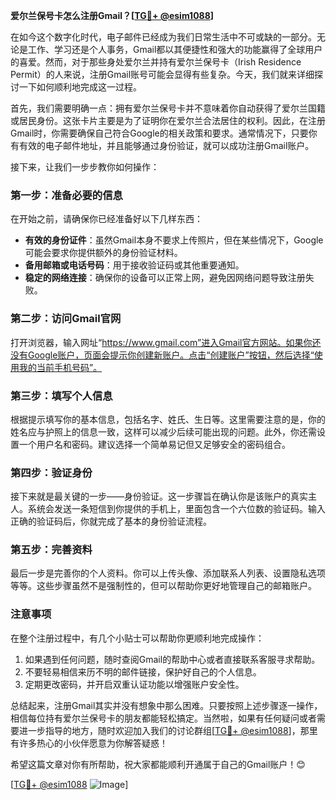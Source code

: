 **爱尔兰保号卡怎么注册Gmail？[[TG💪+ @esim1088](https://t.me/s/esim1088)]**

在如今这个数字化时代，电子邮件已经成为我们日常生活中不可或缺的一部分。无论是工作、学习还是个人事务，Gmail都以其便捷性和强大的功能赢得了全球用户的喜爱。然而，对于那些身处爱尔兰并持有爱尔兰保号卡（Irish Residence Permit）的人来说，注册Gmail账号可能会显得有些复杂。今天，我们就来详细探讨一下如何顺利地完成这一过程。

首先，我们需要明确一点：拥有爱尔兰保号卡并不意味着你自动获得了爱尔兰国籍或居民身份。这张卡片主要是为了证明你在爱尔兰合法居住的权利。因此，在注册Gmail时，你需要确保自己符合Google的相关政策和要求。通常情况下，只要你有有效的电子邮件地址，并且能够通过身份验证，就可以成功注册Gmail账户。

接下来，让我们一步步教你如何操作：

### 第一步：准备必要的信息

在开始之前，请确保你已经准备好以下几样东西：
- **有效的身份证件**：虽然Gmail本身不要求上传照片，但在某些情况下，Google可能会要求你提供额外的身份验证材料。
- **备用邮箱或电话号码**：用于接收验证码或其他重要通知。
- **稳定的网络连接**：确保你的设备可以正常上网，避免因网络问题导致注册失败。

### 第二步：访问Gmail官网

打开浏览器，输入网址“https://www.gmail.com”进入Gmail官方网站。如果你还没有Google账户，页面会提示你创建新账户。点击“创建账户”按钮，然后选择“使用我的当前手机号码”。

### 第三步：填写个人信息

根据提示填写你的基本信息，包括名字、姓氏、生日等。这里需要注意的是，你的姓名应与护照上的信息一致，这样可以减少后续可能出现的问题。此外，你还需设置一个用户名和密码。建议选择一个简单易记但又足够安全的密码组合。

### 第四步：验证身份

接下来就是最关键的一步——身份验证。这一步骤旨在确认你是该账户的真实主人。系统会发送一条短信到你提供的手机上，里面包含一个六位数的验证码。输入正确的验证码后，你就完成了基本的身份验证流程。

### 第五步：完善资料

最后一步是完善你的个人资料。你可以上传头像、添加联系人列表、设置隐私选项等等。这些步骤虽然不是强制性的，但可以帮助你更好地管理自己的邮箱账户。

### 注意事项

在整个注册过程中，有几个小贴士可以帮助你更顺利地完成操作：
1. 如果遇到任何问题，随时查阅Gmail的帮助中心或者直接联系客服寻求帮助。
2. 不要轻易相信来历不明的邮件链接，保护好自己的个人信息。
3. 定期更改密码，并开启双重认证功能以增强账户安全性。

总结起来，注册Gmail其实并没有想象中那么困难。只要按照上述步骤逐一操作，相信每位持有爱尔兰保号卡的朋友都能轻松搞定。当然啦，如果有任何疑问或者需要进一步指导的地方，随时欢迎加入我们的讨论群组[[TG💪+ @esim1088](https://t.me/s/esim1088)]，那里有许多热心的小伙伴愿意为你解答疑惑！

希望这篇文章对你有所帮助，祝大家都能顺利开通属于自己的Gmail账户！😊

[[TG💪+ @esim1088](https://t.me/s/esim1088) ![Image](https://i.postimg.cc/4NQfJmqS/Snipaste-2025-05-13-00-14-12.png)]